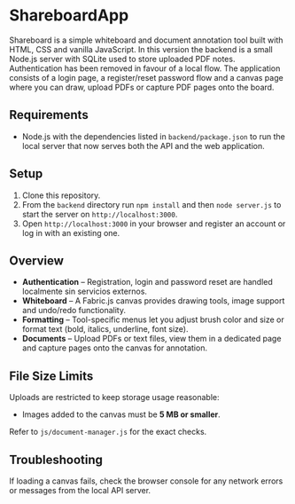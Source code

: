 # ShareboardApp

Shareboard is a simple whiteboard and document annotation tool built with
HTML, CSS and vanilla JavaScript. In this version the backend is a small
Node.js server with SQLite used to store uploaded PDF notes. Authentication has
been removed in favour of a local flow. The application consists of a login
page, a register/reset password flow and a canvas page where you can draw,
upload PDFs or capture PDF pages onto the board.

## Requirements

- Node.js with the dependencies listed in `backend/package.json` to run the
  local server that now serves both the API and the web application.

## Setup

1. Clone this repository.
2. From the `backend` directory run `npm install` and then `node server.js` to
   start the server on `http://localhost:3000`.
3. Open `http://localhost:3000` in your browser and register an account or log
   in with an existing one.

## Overview

- **Authentication** – Registration, login and password reset are handled
  localmente sin servicios externos.
- **Whiteboard** – A Fabric.js canvas provides drawing tools, image support and
  undo/redo functionality.
- **Formatting** – Tool-specific menus let you adjust brush color and size or format text (bold, italics, underline, font size).
- **Documents** – Upload PDFs or text files, view them in a dedicated page and
  capture pages onto the canvas for annotation.

## File Size Limits

Uploads are restricted to keep storage usage reasonable:

- Images added to the canvas must be **5 MB or smaller**.

Refer to `js/document-manager.js` for the exact checks.

## Troubleshooting

If loading a canvas fails, check the browser console for any network errors or
messages from the local API server.
